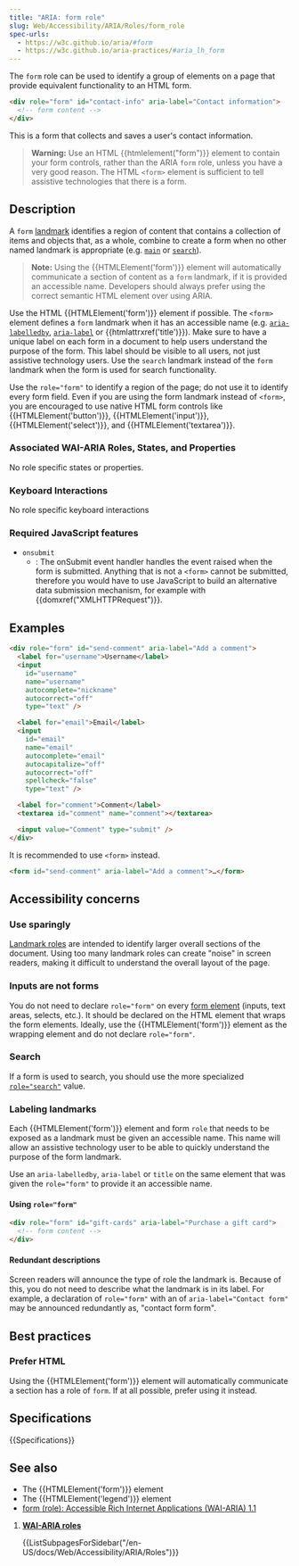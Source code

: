 ```yaml
---
title: "ARIA: form role"
slug: Web/Accessibility/ARIA/Roles/form_role
spec-urls:
  - https://w3c.github.io/aria/#form
  - https://w3c.github.io/aria-practices/#aria_lh_form
---
```


The `form` role can be used to identify a group of elements on a page that provide equivalent functionality to an HTML form.

```html
<div role="form" id="contact-info" aria-label="Contact information">
  <!-- form content -->
</div>
```

This is a form that collects and saves a user's contact information.

> **Warning:** Use an HTML {{htmlelement("form")}} element to contain your form controls, rather than the ARIA `form` role, unless you have a very good reason.
> The HTML `<form>` element is sufficient to tell assistive technologies that there is a form.

## Description

A `form` [landmark](/en-US/docs/Web/Accessibility/ARIA/Roles#landmark_roles) identifies a region of content that contains a collection of items and objects that, as a whole, combine to create a form when no other named landmark is appropriate (e.g. [`main`](/en-US/docs/Web/Accessibility/ARIA/Roles/main_role) or [`search`](/en-US/docs/Web/Accessibility/ARIA/Roles/search_role)).

> **Note:** Using the {{HTMLElement('form')}} element will automatically communicate a section of content as a `form` landmark, if it is provided an accessible name. Developers should always prefer using the correct semantic HTML element over using ARIA.

Use the HTML {{HTMLElement('form')}} element if possible. The `<form>` element defines a `form` landmark when it has an accessible name (e.g. [`aria-labelledby`](/en-US/docs/Web/Accessibility/ARIA/Attributes/aria-labelledby), [`aria-label`](/en-US/docs/Web/Accessibility/ARIA/Attributes/aria-label) or {{htmlattrxref('title')}}). Make sure to have a unique label on each form in a document to help users understand the purpose of the form. This label should be visible to all users, not just assistive technology users. Use the `search` landmark instead of the `form` landmark when the form is used for search functionality.

Use the `role="form"` to identify a region of the page; do not use it to identify every form field. Even if you are using the form landmark instead of `<form>`, you are encouraged to use native HTML form controls like {{HTMLElement('button')}}, {{HTMLElement('input')}}, {{HTMLElement('select')}}, and {{HTMLElement('textarea')}}.

### Associated WAI-ARIA Roles, States, and Properties

No role specific states or properties.

### Keyboard Interactions

No role specific keyboard interactions

### Required JavaScript features

- `onsubmit`
  - : The onSubmit event handler handles the event raised when the form is submitted. Anything that is not a `<form>` cannot be submitted, therefore you would have to use JavaScript to build an alternative data submission mechanism, for example with {{domxref("XMLHTTPRequest")}}.

## Examples

```html
<div role="form" id="send-comment" aria-label="Add a comment">
  <label for="username">Username</label>
  <input
    id="username"
    name="username"
    autocomplete="nickname"
    autocorrect="off"
    type="text" />

  <label for="email">Email</label>
  <input
    id="email"
    name="email"
    autocomplete="email"
    autocapitalize="off"
    autocorrect="off"
    spellcheck="false"
    type="text" />

  <label for="comment">Comment</label>
  <textarea id="comment" name="comment"></textarea>

  <input value="Comment" type="submit" />
</div>
```

It is recommended to use `<form>` instead.

```html
<form id="send-comment" aria-label="Add a comment">…</form>
```

## Accessibility concerns

### Use sparingly

[Landmark roles](/en-US/docs/Web/Accessibility/ARIA/Roles#landmark_roles) are intended to identify larger overall sections of the document. Using too many landmark roles can create "noise" in screen readers, making it difficult to understand the overall layout of the page.

### Inputs are not forms

You do not need to declare `role="form"` on every [form element](/en-US/docs/Web/HTML/Element#forms) (inputs, text areas, selects, etc.). It should be declared on the HTML element that wraps the form elements. Ideally, use the {{HTMLElement('form')}} element as the wrapping element and do not declare `role="form"`.

### Search

If a form is used to search, you should use the more specialized [`role="search"`](/en-US/docs/Web/Accessibility/ARIA/Roles/search_role) value.

### Labeling landmarks

Each {{HTMLElement('form')}} element and form `role` that needs to be exposed as a landmark must be given an accessible name. This name will allow an assistive technology user to be able to quickly understand the purpose of the form landmark.

Use an `aria-labelledby`, `aria-label` or `title` on the same element that was given the `role="form"` to provide it an accessible name.

#### Using `role="form"`

```html
<div role="form" id="gift-cards" aria-label="Purchase a gift card">
  <!-- form content -->
</div>
```

#### Redundant descriptions

Screen readers will announce the type of role the landmark is. Because of this, you do not need to describe what the landmark is in its label. For example, a declaration of `role="form"` with an of `aria-label="Contact form"` may be announced redundantly as, "contact form form".

## Best practices

### Prefer HTML

Using the {{HTMLElement('form')}} element will automatically communicate a section has a role of `form`. If at all possible, prefer using it instead.

## Specifications

{{Specifications}}

## See also

- The {{HTMLElement('form')}} element
- The {{HTMLElement('legend')}} element
- [form (role): Accessible Rich Internet Applications (WAI-ARIA) 1.1](https://www.w3.org/TR/wai-aria/#form)

<section id="Quick_links">

1. [**WAI-ARIA roles**](/en-US/docs/Web/Accessibility/ARIA/Roles)

   {{ListSubpagesForSidebar("/en-US/docs/Web/Accessibility/ARIA/Roles")}}

</section>

